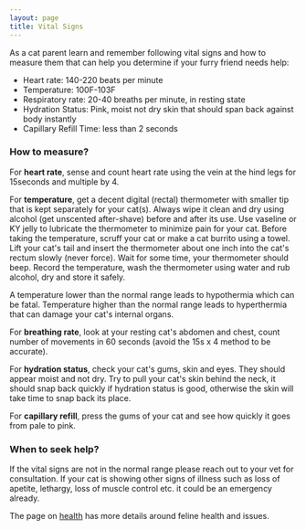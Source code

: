 ```yaml
---
layout: page
title: Vital Signs
---
```


As a cat parent learn and remember following vital signs and how to measure them
that can help you determine if your furry friend needs help:

- Heart rate: 140-220 beats per minute
- Temperature: 100F-103F
- Respiratory rate: 20-40 breaths per minute, in resting state
- Hydration Status: Pink, moist not dry skin that should span back against body instantly
- Capillary Refill Time: less than 2 seconds

### How to measure?

For **heart rate**, sense and count heart rate using the vein at the hind legs for
15seconds and multiple by 4.

For **temperature**, get a decent digital (rectal) thermometer with smaller tip that
is kept separately for your cat(s). Always wipe it clean and dry using alcohol
(get unscented after-shave) before and after its use. Use vaseline or KY jelly
to lubricate the thermometer to minimize pain for your cat. Before taking the
temperature, scruff your cat or make a cat burrito using a towel. Lift your
cat's tail and insert the thermometer about one inch into the cat's rectum
slowly (never force). Wait for some time, your thermometer should beep. Record
the temperature, wash the thermometer using water and rub alcohol, dry and store
it safely.

A temperature lower than the normal range leads to hypothermia which can be
fatal. Temperature higher than the normal range leads to hyperthermia
that can damage your cat's internal organs.

For **breathing rate**, look at your resting cat's abdomen and chest, count number
of movements in 60 seconds (avoid the 15s x 4 method to be accurate).

For **hydration status**, check your cat's gums, skin and eyes. They should appear
moist and not dry. Try to pull your cat's skin behind the neck, it should snap
back quickly if hydration status is good, otherwise the skin will take time
to snap back its place.

For **capillary refill**, press the gums of your cat and see how quickly it goes
from pale to pink.

### When to seek help?

If the vital signs are not in the normal range please reach out to your vet for
consultation. If your cat is showing other signs of illness such as loss of
apetite, lethargy, loss of muscle control etc. it could be an emergency already.

The page on [health](/care/health) has more details around feline health and issues.
